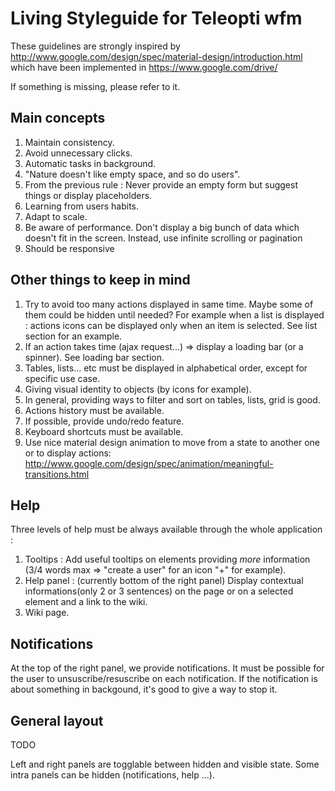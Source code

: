 Living Styleguide for Teleopti wfm
=================

These guidelines are strongly inspired by http://www.google.com/design/spec/material-design/introduction.html
which have been implemented in https://www.google.com/drive/

If something is missing, please refer to it.


Main concepts
---

1. Maintain consistency.
2. Avoid unnecessary clicks.
3. Automatic tasks in background. 
4. "Nature doesn't like empty space, and so do users". 
6. From the previous rule : Never provide an empty form but suggest things or display placeholders.
7. Learning from users habits.
8. Adapt to scale.
9. Be aware of performance. Don't display a big bunch of data which doesn't fit in the screen. Instead, use infinite scrolling or pagination
10. Should be responsive


Other things to keep in mind
---

1. Try to avoid too many actions displayed in same time. Maybe some of them could be hidden until needed?
For example when a list is displayed : actions icons can be displayed only when an item is selected. See list section for an example.
2. If an action takes time (ajax request...) => display a loading bar (or a spinner). See loading bar section.
3. Tables, lists... etc must be displayed in alphabetical order, except for specific use case.
4. Giving visual identity to objects (by icons for example).
5. In general, providing ways to filter and sort on tables, lists, grid is good.
6. Actions history must be available.
7. If possible, provide undo/redo feature.
8. Keyboard shortcuts must be available.
9. Use nice material design animation to move from a state to another one or to display actions: http://www.google.com/design/spec/animation/meaningful-transitions.html

Help
---

Three levels of help must be always available through the whole application :
1. Tooltips : Add useful tooltips on elements providing *more* information (3/4 words max => "create a user" for an icon "+" for example).
2. Help panel : (currently bottom of the right panel) Display contextual informations(only 2 or 3 sentences) on the page or on a selected element and a link to the wiki.
3. Wiki page.

Notifications 
---

At the top of the right panel, we provide notifications. It must be possible for the user to unsuscribe/resuscribe on each notification.
If the notification is about something in backgound, it's good to give a way to stop it.


General layout
---

TODO

Left and right panels are togglable between hidden and visible state.
Some intra panels can be hidden (notifications, help ...).